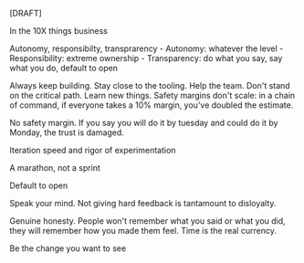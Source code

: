 [DRAFT]

In the 10X things business

Autonomy, responsibilty, transprarency
	- Autonomy: whatever the level
	- Responsibility: extreme ownership
	- Transparency: do what you say, say what you do, default to open

Always keep building. Stay close to the tooling.  Help the team.  Don't stand on the critical path.  Learn new things. Safety margins don't scale: in a chain of command, if everyone takes a 10% margin, you've doubled the estimate.

No safety margin. If you say you will do it by tuesday and could do it by Monday, the trust is damaged.

Iteration speed and rigor of experimentation

A marathon, not a sprint

Default to open

Speak your mind. Not giving hard feedback is tantamount to disloyalty.

Genuine honesty. People won't remember what you said or what you did, they will remember how you made them feel. Time is the real currency.

Be the change you want to see



